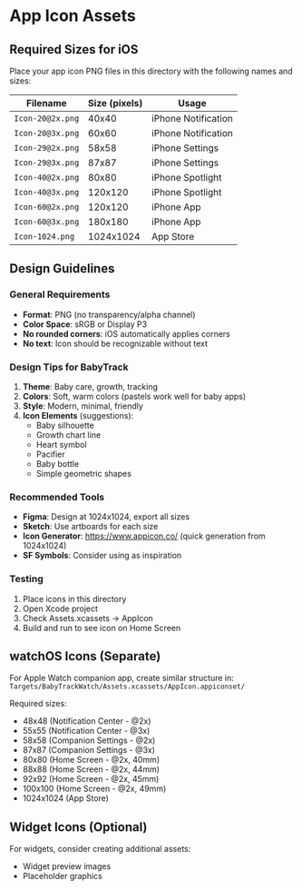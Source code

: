 # App Icon Assets

## Required Sizes for iOS

Place your app icon PNG files in this directory with the following names and sizes:

| Filename | Size (pixels) | Usage |
|----------|---------------|-------|
| `Icon-20@2x.png` | 40x40 | iPhone Notification |
| `Icon-20@3x.png` | 60x60 | iPhone Notification |
| `Icon-29@2x.png` | 58x58 | iPhone Settings |
| `Icon-29@3x.png` | 87x87 | iPhone Settings |
| `Icon-40@2x.png` | 80x80 | iPhone Spotlight |
| `Icon-40@3x.png` | 120x120 | iPhone Spotlight |
| `Icon-60@2x.png` | 120x120 | iPhone App |
| `Icon-60@3x.png` | 180x180 | iPhone App |
| `Icon-1024.png` | 1024x1024 | App Store |

## Design Guidelines

### General Requirements
- **Format**: PNG (no transparency/alpha channel)
- **Color Space**: sRGB or Display P3
- **No rounded corners**: iOS automatically applies corners
- **No text**: Icon should be recognizable without text

### Design Tips for BabyTrack
1. **Theme**: Baby care, growth, tracking
2. **Colors**: Soft, warm colors (pastels work well for baby apps)
3. **Style**: Modern, minimal, friendly
4. **Icon Elements** (suggestions):
   - Baby silhouette
   - Growth chart line
   - Heart symbol
   - Pacifier
   - Baby bottle
   - Simple geometric shapes

### Recommended Tools
- **Figma**: Design at 1024x1024, export all sizes
- **Sketch**: Use artboards for each size
- **Icon Generator**: https://www.appicon.co/ (quick generation from 1024x1024)
- **SF Symbols**: Consider using as inspiration

### Testing
1. Place icons in this directory
2. Open Xcode project
3. Check Assets.xcassets → AppIcon
4. Build and run to see icon on Home Screen

## watchOS Icons (Separate)

For Apple Watch companion app, create similar structure in:
`Targets/BabyTrackWatch/Assets.xcassets/AppIcon.appiconset/`

Required sizes:
- 48x48 (Notification Center - @2x)
- 55x55 (Notification Center - @3x)
- 58x58 (Companion Settings - @2x)
- 87x87 (Companion Settings - @3x)
- 80x80 (Home Screen - @2x, 40mm)
- 88x88 (Home Screen - @2x, 44mm)
- 92x92 (Home Screen - @2x, 45mm)
- 100x100 (Home Screen - @2x, 49mm)
- 1024x1024 (App Store)

## Widget Icons (Optional)

For widgets, consider creating additional assets:
- Widget preview images
- Placeholder graphics
